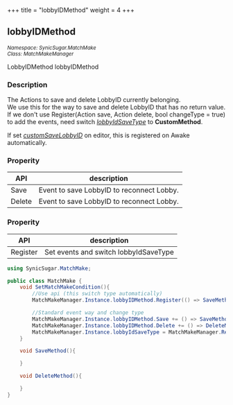 +++
title = "lobbyIDMethod"
weight = 4
+++
## lobbyIDMethod
<small>*Namespace: SynicSugar.MatchMake* <br>
*Class: MatchMakeManager* </small>

LobbyIDMethod lobbyIDMethod


### Description
The Actions to save and delete LobbyID currently belonging.<br>
We use this for the way to save and delete LobbyID that has no return value.<br>
If we don't use Register(Action save, Action delete, bool changeType = true) to add the events, need switch *[lobbyIdSaveType](../MatchMakeManager/lobbyidsavetype)* to **CustomMethod**.

If set *[customSaveLobbyID](../MatchMakeManager/customsavelobbyid)* on editor, this is registered on Awake automatically.


### Properity
| API | description |
|---|---|
| Save | Event to save LobbyID to reconnect Lobby. |
| Delete | Event to save LobbyID to reconnect Lobby. |


### Properity
| API | description |
|---|---|
| Register | Set events and switch lobbyIdSaveType |


```cs
using SynicSugar.MatchMake;

public class MatchMake {
    void SetMatchMakeCondition(){
        //Use api (this switch type automatically)
        MatchMakeManager.Instance.lobbyIDMethod.Register(() => SaveMethod(), () => DeleteMethod());

        //Standard event way and change type
        MatchMakeManager.Instance.lobbyIDMethod.Save += () => SaveMethod();
        MatchMakeManager.Instance.lobbyIDMethod.Delete += () => DeleteMethod();
        MatchMakeManager.Instance.lobbyIdSaveType = MatchMakeManager.RecconectLobbyIdSaveType.CustomMethod;
    }

    void SaveMethod(){

    }

    void DeleteMethod(){

    }
}
```